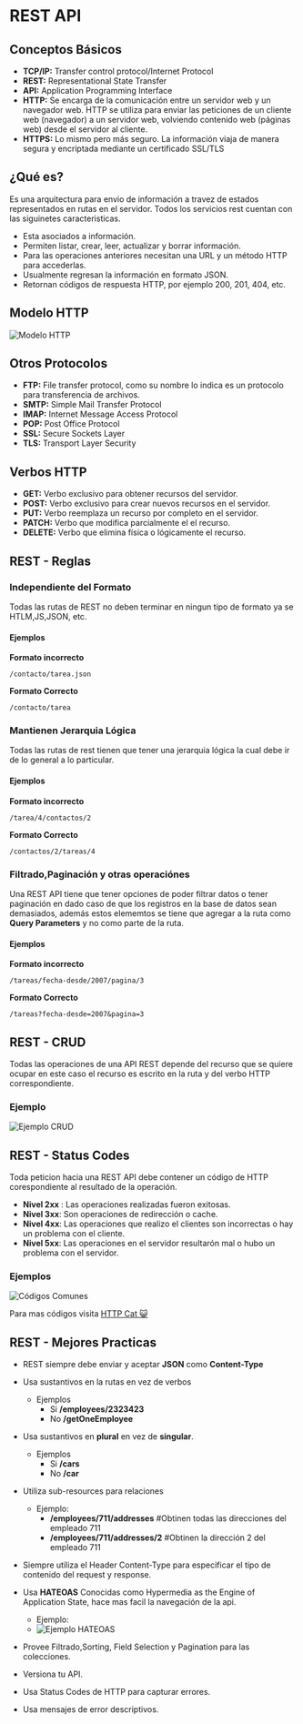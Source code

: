 # REST API


## Conceptos Básicos

* **TCP/IP:** Transfer control protocol/Internet Protocol
* **REST:** Representational State Transfer
* **API:** Application Programming Interface
* **HTTP:**  Se encarga de la comunicación entre un servidor web y un navegador web. HTTP se utiliza para enviar las peticiones de un cliente web (navegador) a un servidor web, volviendo contenido web (páginas web) desde el servidor al cliente.
* **HTTPS:** Lo mismo pero más seguro. La información viaja de manera segura y encriptada mediante un certificado SSL/TLS

## ¿Qué es?

Es una arquitectura para envio de información a travez  de estados representados en rutas en el servidor. Todos los servicios rest cuentan con las siguinetes caracteristicas.

* Esta asociados a información.
* Permiten listar, crear, leer, actualizar y borrar información.
* Para las operaciones anteriores necesitan una URL y un método HTTP para accederlas.
* Usualmente regresan la información en formato JSON.
* Retornan códigos de respuesta HTTP, por ejemplo 200, 201, 404, etc.
  
## Modelo HTTP

![Modelo HTTP](https://drive.google.com/uc?export=download&id=14R3j2oQME6zMwHX-GsG84JLt7bm3cL2S)

## Otros Protocolos

* **FTP:** File transfer protocol, como su nombre lo indica es un protocolo para transferencia de archivos.
*  **SMTP:** Simple Mail Transfer Protocol
* **IMAP:** Internet Message Access Protocol
* **POP:** Post Office Protocol
* **SSL:** Secure Sockets Layer
* **TLS:** Transport Layer Security

## Verbos HTTP

* **GET:** Verbo exclusivo para obtener recursos del servidor.
*  **POST:** Verbo exclusivo para crear nuevos recursos en el servidor.
*  **PUT:** Verbo reemplaza un recurso por completo en el servidor.
*  **PATCH:** Verbo que modifica parcialmente el el recurso.
*  **DELETE:** Verbo que elimina física o lógicamente el recurso.

## REST - Reglas

### Independiente del Formato

Todas las rutas de REST no deben terminar en ningun tipo de formato ya se HTLM,JS,JSON, etc.

#### Ejemplos

**Formato incorrecto**

```
/contacto/tarea.json
```

**Formato Correcto**

```
/contacto/tarea
```

### Mantienen Jerarquia Lógica

Todas las rutas de rest tienen que tener una jerarquia lógica la cual debe ir de lo general a lo particular.

#### Ejemplos

**Formato incorrecto**

```
/tarea/4/contactos/2
```

**Formato Correcto**

```
/contactos/2/tareas/4
```

### Filtrado,Paginación y otras operaciónes

Una REST API tiene que tener opciones de poder filtrar datos o tener paginación en dado caso de que los registros en la  base de datos sean demasiados, además estos elememtos se tiene que agregar a la ruta como **Query Parameters** y no como parte de la ruta.

#### Ejemplos

**Formato incorrecto**

```
/tareas/fecha-desde/2007/pagina/3
```

**Formato Correcto**

```
/tareas?fecha-desde=2007&pagina=3
```

## REST - CRUD

Todas las operaciones de una API REST depende del recurso que se quiere ocupar en este caso el recurso es escrito en la ruta y del verbo HTTP correspondiente.

### Ejemplo

![Ejemplo CRUD](https://img.colabug.com/2018/11/050c7aadecbecb20edcd68d3d1196862.png)



## REST - Status Codes

Toda peticion hacia una REST API debe contener un código de HTTP corespondiente al resultado de la operación.

* **Nivel 2xx** : Las operaciones realizadas fueron exitosas.
* **Nivel 3xx**: Son operaciones de redirección o cache.
*  **Nivel 4xx**: Las operaciones que realizo el clientes son incorrectas o hay un problema con el cliente.
*  **Nivel 5xx**: Las operaciones en el servidor resultarón mal o hubo un problema con el servidor.

### Ejemplos

![Códigos Comunes](https://codeteddycom.files.wordpress.com/2017/06/statuscode.png?w=1109)

Para mas códigos visita [HTTP Cat 😺](https://http.cat)

## REST - Mejores Practicas

* REST siempre debe enviar y aceptar  **JSON**  como  **Content-Type**
* Usa sustantivos en la rutas en vez de verbos
  * Ejemplos
    * Si  **/employees/2323423**
    * No **/getOneEmployee**
* Usa sustantivos en **plural** en vez de **singular**.
  * Ejemplos
    * Si **/cars**
    * No **/car**

* Utiliza sub-resources para relaciones
  * Ejemplo:
    * **/employees/711/addresses**  #Obtinen todas las direcciones del empleado 711
    * **/employees/711/addresses/2** #Obtinen la dirección 2 del empleado 711
* Siempre utiliza el Header Content-Type  para especificar  el tipo de contenido del request y response.
* Usa **HATEOAS**   Conocidas como Hypermedia as the Engine of Application State, hace mas facil la navegación de la api.
  *  Ejemplo:
  *  ![Ejemplo HATEOAS](https://drive.google.com/uc?export=download&id=1y4m8X4THkPRK9vPRCtUY2yW7P_Hd2z9d)

* Provee Filtrado,Sorting, Field Selection y Pagination para las colecciones.
* Versiona tu API.
* Usa Status Codes de HTTP para capturar errores.
* Usa mensajes de error descriptivos.















